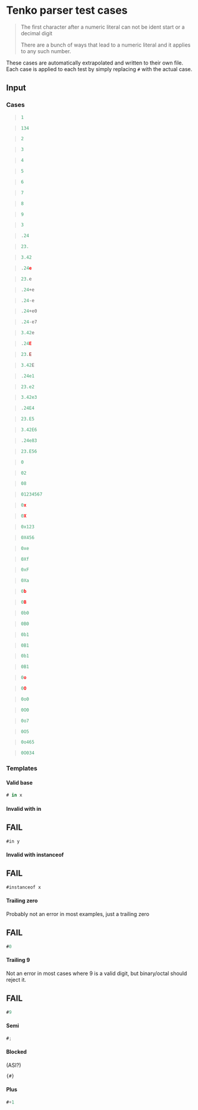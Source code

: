 # Tenko parser test cases

> The first character after a numeric literal can not be ident start or a decimal digit
>
> There are a bunch of ways that lead to a numeric literal and it applies to any such number.

These cases are automatically extrapolated and written to their own file.
Each case is applied to each test by simply replacing `#` with the actual case.

## Input

### Cases

> `````js
> 1
> `````

> `````js
> 134
> `````

> `````js
> 2
> `````

> `````js
> 3
> `````

> `````js
> 4
> `````

> `````js
> 5
> `````

> `````js
> 6
> `````

> `````js
> 7
> `````

> `````js
> 8
> `````

> `````js
> 9
> `````

> `````js
> 3
> `````

> `````js
> .24
> `````

> `````js
> 23.
> `````

> `````js
> 3.42
> `````

> `````js
> .24e
> `````

> `````js
> 23.e
> `````

> `````js
> .24+e
> `````

> `````js
> .24-e
> `````

> `````js
> .24+e0
> `````

> `````js
> .24-e7
> `````

> `````js
> 3.42e
> `````

> `````js
> .24E
> `````

> `````js
> 23.E
> `````

> `````js
> 3.42E
> `````

> `````js
> .24e1
> `````

> `````js
> 23.e2
> `````

> `````js
> 3.42e3
> `````

> `````js
> .24E4
> `````

> `````js
> 23.E5
> `````

> `````js
> 3.42E6
> `````

> `````js
> .24e83
> `````

> `````js
> 23.E56
> `````

> `````js
> 0
> `````

> `````js
> 02
> `````

> `````js
> 08
> `````

> `````js
> 01234567
> `````

> `````js
> 0x
> `````

> `````js
> 0X
> `````

> `````js
> 0x123
> `````

> `````js
> 0X456
> `````

> `````js
> 0xe
> `````

> `````js
> 0Xf
> `````

> `````js
> 0xF
> `````

> `````js
> 0Xa
> `````

> `````js
> 0b
> `````

> `````js
> 0B
> `````

> `````js
> 0b0
> `````

> `````js
> 0B0
> `````

> `````js
> 0b1
> `````

> `````js
> 0B1
> `````

> `````js
> 0b1
> `````

> `````js
> 0B1
> `````

> `````js
> 0o
> `````

> `````js
> 0O
> `````

> `````js
> 0o0
> `````

> `````js
> 0O0
> `````

> `````js
> 0o7
> `````

> `````js
> 0O5
> `````

> `````js
> 0o465
> `````

> `````js
> 0O034
> `````

### Templates

#### Valid base

`````js
# in x
`````

#### Invalid with in

## FAIL

`````js
#in y
`````

#### Invalid with instanceof

## FAIL

`````js
#instanceof x
`````

#### Trailing zero

Probably not an error in most examples, just a trailing zero

## FAIL

`````js
#0
`````

#### Trailing 9

Not an error in most cases where 9 is a valid digit, but binary/octal should reject it.

## FAIL

`````js
#9
`````

#### Semi

`````js
#;
`````

#### Blocked

(ASI?)

`````js
{#}
`````

#### Plus

`````js
#+1
`````

